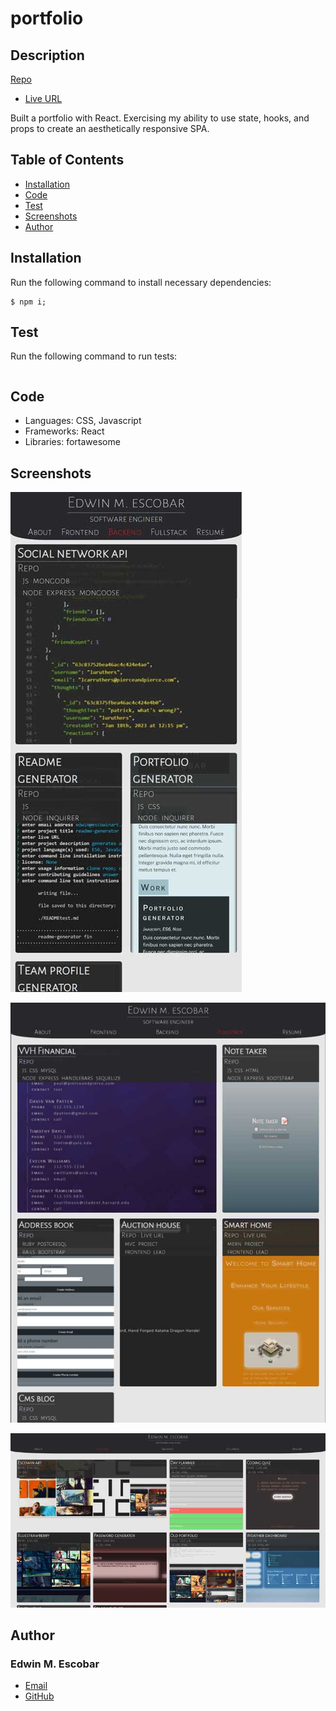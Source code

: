 
# portfolio

## Description
[Repo](https://github.com/escowin/portfolio)
* [Live URL](https://escowin.github.io/portfolio)

Built a portfolio with React. Exercising my ability to use state, hooks, and props to create an aesthetically responsive SPA.

## Table of Contents
- [Installation](#installation)
- [Code](#code)
- [Test](#test)
- [Screenshots](#screenshots)
- [Author](#author)

## Installation
Run the following command to install necessary dependencies:
```
$ npm i;
```

## Test
Run the following command to run tests:
```

```

## Code
- Languages: CSS, Javascript
- Frameworks: React
- Libraries: fortawesome


## Screenshots
![mobile](./images/small/portfolio.jpg)

![tablet](./images/medium/portfolio.jpg)

![desktop](./images/large/portfolio.jpg)


## Author
### Edwin M. Escobar
- [Email](mailto:edwin@escowinart.com)
- [GitHub](https://github.com/escowin)
